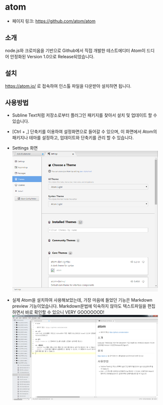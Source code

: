 # atom

- 페이지 링크: https://github.com/atom/atom

## 소개
node.js와 크로미움을 기반으로 Github에서 직접 개발한 테스트에디터 Atom이 드디어 안정화된 Version 1.0으로 Release되었습니다.

## 설치
https://atom.io/ 로 접속하여 인스톨 파일을 다운받아 설치하면 됩니다.

## 사용방법
- Subline Text처럼 저장소로부터 플러그인 패키지를 찾아서 설치 및 업데이트 할 수 있습니다.

- [Ctrl + ,] 단축키를 이용하여 설정화면으로 들어갈 수 있으며, 이 화면에서 Atom의 패키지나 테마를 설정하고, 업데이트와 단축키를 관리 할 수 있습니다.

- Settings 화면
![image](../img/018-05-01.png)

- 실제 Atom을 설치하여 사용해보았는데, 가장 마음에 들었던 기능은 Markdown preview 기능이었습니다.
Markdown문법에 익숙하지 않아도 텍스트파일을 편집하면서 바로 확인할 수 있으니 VERY GOOOOOOD!
![image](../img/018-05-02.png)
